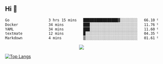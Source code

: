 ## Hi 👋

<!--START_SECTION:waka-->

```txt
Go                  3 hrs 15 mins   ████████████████▓░░░░░░░░   66.10 %
Docker              34 mins         ███░░░░░░░░░░░░░░░░░░░░░░   11.76 %
YAML                34 mins         ███░░░░░░░░░░░░░░░░░░░░░░   11.60 %
textmate            12 mins         █░░░░░░░░░░░░░░░░░░░░░░░░   04.35 %
Markdown            4 mins          ▒░░░░░░░░░░░░░░░░░░░░░░░░   01.61 %
```

<!--END_SECTION:waka-->

<p align="center">
  <a href="https://wakatime.com/@d93f0e24-e3ad-4f8d-9b8b-385bab9124f6">
    <img src="https://wakatime.com/badge/user/d93f0e24-e3ad-4f8d-9b8b-385bab9124f6.svg" />
  </a>
</p>

[![Top Langs](https://github-readme-stats.vercel.app/api/top-langs/?username=sqlmerr&layout=donut-vertical&theme=ocean_dark)](https://github.com/anuraghazra/github-readme-stats)

